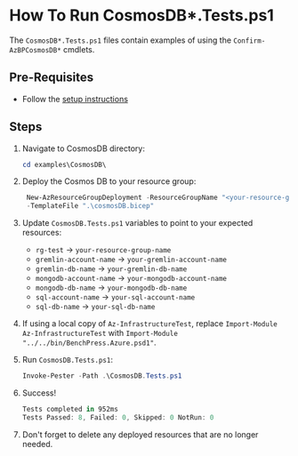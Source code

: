 # How To Run CosmosDB*.Tests.ps1

The `CosmosDB*.Tests.ps1` files contain examples of using the `Confirm-AzBPCosmosDB*` cmdlets.

## Pre-Requisites

- Follow the [setup instructions](../README.md)

## Steps

1. Navigate to CosmosDB directory:

   ```Powershell
   cd examples\CosmosDB\
   ```

1. Deploy the Cosmos DB to your resource group:

   ```Powershell
    New-AzResourceGroupDeployment -ResourceGroupName "<your-resource-group-name>"`
    -TemplateFile ".\cosmosDB.bicep"
   ```

1. Update `CosmosDB.Tests.ps1` variables to point to your expected resources:

   - `rg-test`                 -> `your-resource-group-name`
   - `gremlin-account-name`    -> `your-gremlin-account-name`
   - `gremlin-db-name`         -> `your-gremlin-db-name`
   - `mongodb-account-name`    -> `your-mongodb-account-name`
   - `mongodb-db-name`         -> `your-mongodb-db-name`
   - `sql-account-name`        -> `your-sql-account-name`
   - `sql-db-name`             -> `your-sql-db-name`

1. If using a local copy of `Az-InfrastructureTest`, replace `Import-Module Az-InfrastructureTest` with
`Import-Module "../../bin/BenchPress.Azure.psd1"`.

1. Run `CosmosDB.Tests.ps1`:

   ```Powershell
   Invoke-Pester -Path .\CosmosDB.Tests.ps1
   ```

1. Success!

   ```Powershell
   Tests completed in 952ms
   Tests Passed: 8, Failed: 0, Skipped: 0 NotRun: 0
   ```

1. Don't forget to delete any deployed resources that are no longer needed.
